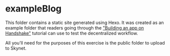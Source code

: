 # exampleBlog
This folder contains a static site generated using Hexo. It was created as an example folder that readers going through the ["Building an app on Handshake"](https://docs.namebase.io/guides-1/building-a-decentralized-blog-on-handshake) tutorial can use to test the decentralized workflow.

All you'll need for the purposes of this exercise is the public folder to upload to Skynet.
